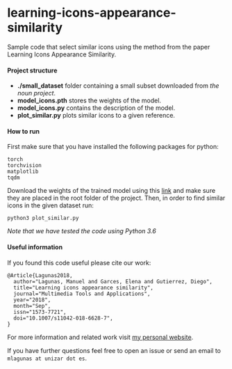 # learning-icons-appearance-similarity
Sample code that select similar icons using the method from the paper Learning Icons Appearance Similarity.

#### Project structure

- **./small_dataset** folder containing a small subset downloaded from _the noun project_.
- **model_icons.pth** stores the weights of the model.
- **model_icons.py** contains the description of the model.
- **plot_similar.py** plots similar icons to a given reference.

#### How to run

First make sure that you have installed the following packages for python:

```
torch
torchvision
matplotlib
tqdm
```

Download the weights of the trained model using this [link](https://drive.google.com/file/d/1-zidFgj0kI7h3rK7uRDGsMSCglppJqX4/view?usp=sharing)
and make sure they are placed in the root folder of the project.
Then, in order to find similar icons in the given dataset run:
```
python3 plot_similar.py
```

_Note that we have tested the code using Python 3.6_
#### Useful information

If you found this code useful please cite our work:
```
@Article{Lagunas2018,
  author="Lagunas, Manuel and Garces, Elena and Gutierrez, Diego",
  title="Learning icons appearance similarity",
  journal="Multimedia Tools and Applications",
  year="2018",
  month="Sep",
  issn="1573-7721",
  doi="10.1007/s11042-018-6628-7",
}
```

For more information and related work visit [my personal website](http://giga.cps.unizar.es/~mlagunas).

If you have further questions feel free to open an issue or send an email to `mlagunas at unizar dot es`.